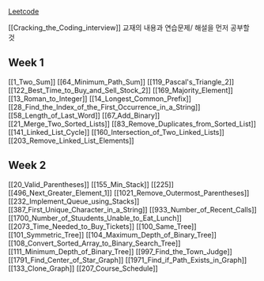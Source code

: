 [Leetcode](https://leetcode.com/explore/)

[[Cracking_the_Coding_interview]] 교재의 내용과 연습문제/ 해설을 먼저 공부할 것
## Week 1
[[1_Two_Sum]]
[[64_Minimum_Path_Sum]]
[[119_Pascal's_Triangle_2]]
[[122_Best_Time_to_Buy_and_Sell_Stock_2]]
[[169_Majority_Element]]
[[13_Roman_to_Integer]]
[[14_Longest_Common_Prefix]]
[[28_Find_the_Index_of_the_First_Occurrence_in_a_String]]
[[58_Length_of_Last_Word]]
[[67_Add_Binary]]
[[21_Merge_Two_Sorted_Lists]]
[[83_Remove_Duplicates_from_Sorted_List]]
[[141_Linked_List_Cycle]]
[[160_Intersection_of_Two_Linked_Lists]]
[[203_Remove_Linked_List_Elements]]

## Week 2
[[20_Valid_Parentheses]]
[[155_Min_Stack]]
[[225]]
[[496_Next_Greater_Element_1]]
[[1021_Remove_Outermost_Parentheses]]
[[232_Implement_Queue_using_Stacks]]
[[387_First_Unique_Character_in_a_String]]
[[933_Number_of_Recent_Calls]]
[[1700_Number_of_Stuudents_Unable_to_Eat_Lunch]]
[[2073_Time_Needed_to_Buy_Tickets]]
[[100_Same_Tree]]
[[101_Symmetric_Tree]]
[[104_Maximum_Depth_of_Binary_Tree]]
[[108_Convert_Sorted_Array_to_Binary_Search_Tree]]
[[111_Minimum_Depth_of_Binary_Tree]]
[[997_Find_the_Town_Judge]]
[[1791_Find_Center_of_Star_Graph]]
[[1971_Find_if_Path_Exists_in_Graph]]
[[133_Clone_Graph]]
[[207_Course_Schedule]]